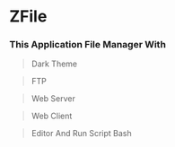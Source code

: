# ZFile

### This Application File Manager With 

> Dark Theme

> FTP

> Web Server

> Web Client

> Editor And Run Script Bash
